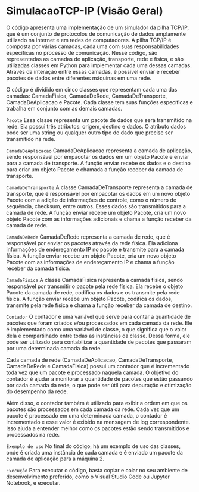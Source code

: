 # SimulacaoTCP-IP (Visão Geral)

O código apresenta uma implementação de um simulador da pilha TCP/IP, que é um conjunto de protocolos de comunicação de dados amplamente utilizado na internet e em redes de computadores. A pilha TCP/IP é composta por várias camadas, cada uma com suas responsabilidades específicas no processo de comunicação. Nesse código, são representadas as camadas de aplicação, transporte, rede e física, e são utilizadas classes em Python para implementar cada uma dessas camadas. Através da interação entre essas camadas, é possível enviar e receber pacotes de dados entre diferentes máquinas em uma rede.

O código é dividido em cinco classes que representam cada uma das camadas: CamadaFisica, CamadaDeRede, CamadaDeTransporte, CamadaDeAplicacao e Pacote. Cada classe tem suas funções específicas e trabalha em conjunto com as demais camadas.

`Pacote`
Essa classe representa um pacote de dados que será transmitido na rede. Ela possui três atributos: origem, destino e dados. O atributo dados pode ser uma string ou qualquer outro tipo de dado que precise ser transmitido na rede.

`CamadaDeAplicacao`
CamadaDeAplicacao representa a camada de aplicação, sendo responsável por empacotar os dados em um objeto Pacote e enviar para a camada de transporte. A função enviar recebe os dados e o destino para criar um objeto Pacote e chamada a função receber da camada de transporte.

`CamadaDeTransporte`
A classe CamadaDeTransporte representa a camada de transporte, que é responsável por empacotar os dados em um novo objeto Pacote com a adição de informações de controle, como o número de sequência, checksum, entre outros. Esses dados são transmitidos para a camada de rede. A função enviar recebe um objeto Pacote, cria um novo objeto Pacote com as informações adicionais e chama a função receber da camada de rede.

`CamadaDeRede`
CamadaDeRede representa a camada de rede, que é responsável por enviar os pacotes através da rede física. Ela adiciona informações de endereçamento IP no pacote e transmite para a camada física. A função enviar recebe um objeto Pacote, cria um novo objeto Pacote com as informações de endereçamento IP e chama a função receber da camada física.

`CamadaFisica`
A classe CamadaFisica representa a camada física, sendo responsável por transmitir o pacote pela rede física. Ela recebe o objeto Pacote da camada de rede, codifica os dados e os transmite pela rede física. A função enviar recebe um objeto Pacote, codifica os dados, transmite pela rede física e chama a função receber da camada de destino.

`Contador`
O contador é uma variável que serve para contar a quantidade de pacotes que foram criados e/ou processados em cada camada da rede. Ele é implementado como uma variável de classe, o que significa que o valor dela é compartilhado entre todas as instâncias da classe. Dessa forma, ele pode ser utilizado para contabilizar a quantidade de pacotes que passaram por uma determinada camada da rede.

Cada camada de rede (CamadaDeAplicacao, CamadaDeTransporte, CamadaDeRede e CamadaFisica) possui um contador que é incrementado toda vez que um pacote é processado naquela camada. O objetivo do contador é ajudar a monitorar a quantidade de pacotes que estão passando por cada camada da rede, o que pode ser útil para depuração e otimização do desempenho da rede.

Além disso, o contador também é utilizado para exibir a ordem em que os pacotes são processados em cada camada da rede. Cada vez que um pacote é processado em uma determinada camada, o contador é incrementado e esse valor é exibido na mensagem de log correspondente. Isso ajuda a entender melhor como os pacotes estão sendo transmitidos e processados na rede.

`Exemplo de uso`
No final do código, há um exemplo de uso das classes, onde é criada uma instância de cada camada e é enviado um pacote da camada de aplicação para a máquina 2.

`Execução`
Para executar o código, basta copiar e colar no seu ambiente de desenvolvimento preferido, como o Visual Studio Code ou Jupyter Notebook, e executar.






